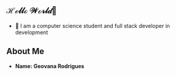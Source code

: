 ## ℋℯ𝓁𝓁ℴ 𝒲ℴ𝓇𝓁𝒹👋

- 📌 I am a computer science student and full stack developer in development
  
## About Me

- **Name: Geovana Rodrigues**





